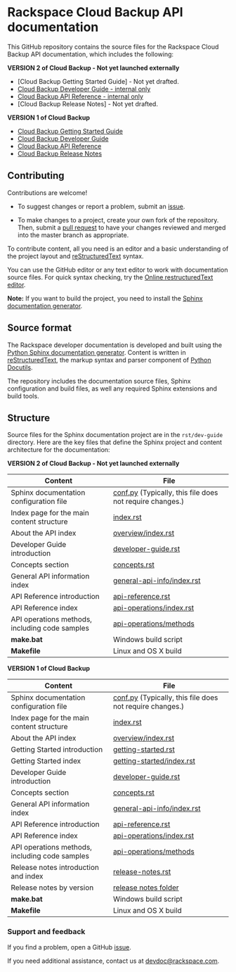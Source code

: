 # Rackspace Cloud Backup API documentation

This GitHub repository contains the source files for the Rackspace Cloud Backup API documentation, which includes the following:

**VERSION 2 of Cloud Backup - Not yet launched externally**

* [Cloud Backup Getting Started Guide] - Not yet drafted.
* [Cloud Backup Developer Guide - internal only](http://docs-internal.rackspace.com/rcbu/api/v1.0/rcbu-devguide-v2/content/overview.html)
* [Cloud Backup API Reference - internal only](http://docs-internal.rackspace.com/rcbu/api/v1.0/rcbu-devguide-v2/content/operations.html)
* [Cloud Backup Release Notes] - Not yet drafted.

**VERSION 1 of Cloud Backup**

* [Cloud Backup Getting Started Guide](https://developer.rackspace.com/docs/cloud-backup/v1/developer-guide/#document-getting-started)
* [Cloud Backup Developer Guide](https://developer.rackspace.com/docs/cloud-backup/v1/developer-guide/#document-developer-guide)
* [Cloud Backup API Reference](https://developer.rackspace.com/docs/cloud-backup/v1/developer-guide/#document-api-reference)
* [Cloud Backup Release Notes](https://developer.rackspace.com/docs/cloud-backup/v1/developer-guide/#document-release-notes)

## Contributing

Contributions are welcome! 

* To suggest changes or report a problem, submit an [issue](https://github.com/rackerlabs/docs-cloud-backup/issues). 

* To make changes to a project, create your own fork of the repository. Then, submit a [pull 
request](https://github.com/rackerlabs/docs-cloud-backup/pulls) to have your changes reviewed 
and merged into the master branch as appropriate.

To contribute content, all you need is an editor and a 
basic understanding of the project layout and [reStructuredText](http://sphinx-doc.org/rest.html) syntax.

You can use the GitHub editor or any text editor to work with documentation source files. For quick syntax checking, try the 
[Online restructuredText editor](http://rst.ninjs.org/). 

**Note:** If you want to build the project, you need to install the [Sphinx documentation generator](http://www.sphinx-doc.org/en/stable/install.html). 

## Source format

The Rackspace developer documentation is developed and built using the [Python Sphinx documentation generator](http://sphinx-doc.org/). Content is 
written in [reStructuredText](http://sphinx-doc.org/rest.html), the markup syntax and parser component of 
[Python Docutils](http://docutils.sourceforge.net/index.html).

The repository includes the documentation source files, 
Sphinx configuration and build files, as well any required Sphinx 
extensions and build tools. 

## Structure

Source files for the Sphinx documentation project are in the ``rst/dev-guide`` directory. Here are the key files that define 
the Sphinx project and content architecture for the documentation: 

**VERSION 2 of Cloud Backup - Not yet launched externally**

Content | File
--- | ---
|Sphinx documentation configuration file| [conf.py](https://github.com/rackerlabs/docs-cloud-backup/blob/master/rst/dev-guide/cloud-backup-v2/conf.py) (Typically, this file does not require changes.)
|Index page for the main content structure| [index.rst](https://github.com/rackerlabs/docs-cloud-backup/blob/master/rst/dev-guide/cloud-backup-v2/index.rst)
|About the API index| [overview/index.rst](https://github.com/rackerlabs/docs-cloud-backup/blob/master/rst/dev-guide/cloud-backup-v2/overview/index.rst)
|Developer Guide introduction|[developer-guide.rst](https://github.com/rackerlabs/docs-cloud-backup/blob/master/rst/dev-guide/cloud-backup-v2/developer-guide.rst)
|Concepts section| [concepts.rst](https://github.com/rackerlabs/docs-cloud-backup/blob/master/rst/dev-guide/cloud-backup-v2/concepts.rst)
|General API information index|[general-api-info/index.rst](https://github.com/rackerlabs/docs-cloud-backup/blob/master/rst/dev-guide/cloud-backup-v2/general-api-info/index.rst)
|API Reference introduction|[api-reference.rst](https://github.com/rackerlabs/docs-cloud-backup/blob/master/rst/dev-guide/cloud-backup-v2/api-reference.rst)
|API Reference index|[api-operations/index.rst](https://github.com/rackerlabs/docs-cloud-backup/blob/master/rst/dev-guide/cloud-backup-v2/api-operations/index.rst)
|API operations methods, including code samples|[api-operations/methods](https://github.com/rackerlabs/docs-cloud-backup/tree/master/rst/dev-guide/cloud-backup-v2/api-operations/methods) 
|**make.bat**|Windows build script
|**Makefile**| Linux and OS X build


**VERSION 1 of Cloud Backup**

Content | File
--- | ---
|Sphinx documentation configuration file| [conf.py](https://github.com/rackerlabs/docs-cloud-backup/blob/master/rst/dev-guide/cloud-backup-v1/conf.py) (Typically, this file does not require changes.)
|Index page for the main content structure| [index.rst](https://github.com/rackerlabs/docs-cloud-backup/blob/master/rst/dev-guide/cloud-backup-v1/index.rst)
|About the API index| [overview/index.rst](https://github.com/rackerlabs/docs-cloud-backup/blob/master/rst/dev-guide/cloud-backup-v1/overview/index.rst)
|Getting Started introduction| [getting-started.rst](https://github.com/rackerlabs/docs-cloud-backup/blob/master/rst/dev-guide/cloud-backup-v1/getting-started.rst)
|Getting Started index|[getting-started/index.rst](https://github.com/rackerlabs/docs-cloud-backup/blob/master/rst/dev-guide/cloud-backup-v1/getting-started/index.rst)
|Developer Guide introduction|[developer-guide.rst](https://github.com/rackerlabs/docs-cloud-backup/blob/master/rst/dev-guide/cloud-backup-v1/developer-guide.rst)
|Concepts section| [concepts.rst](https://github.com/rackerlabs/docs-cloud-backup/blob/master/rst/dev-guide/cloud-backup-v1/concepts.rst)
|General API information index|[general-api-info/index.rst](https://github.com/rackerlabs/docs-cloud-backup/blob/master/rst/dev-guide/cloud-backup-v1/general-api-info/index.rst)
|API Reference introduction|[api-reference.rst](https://github.com/rackerlabs/docs-cloud-backup/blob/master/rst/dev-guide/cloud-backup-v1/api-reference.rst)
|API Reference index|[api-operations/index.rst](https://github.com/rackerlabs/docs-cloud-backup/blob/master/rst/dev-guide/acloud-backup-v1/pi-operations/index.rst)
|API operations methods, including code samples|[api-operations/methods](https://github.com/rackerlabs/docs-cloud-backup/tree/master/rst/dev-guide/cloud-backup-v1/api-operations/methods) 
|Release notes introduction and index|[release-notes.rst](https://github.com/rackerlabs/docs-cloud-backup/tree/master/rst/dev-guide/cloud-backup-v1/release-notes)
|Release notes by version|[release notes folder](https://github.com/rackerlabs/docs-cloud-backup/tree/master/rst/dev-guide/cloud-backup-v1/release-notes)
|**make.bat**|Windows build script
|**Makefile**| Linux and OS X build

### Support and feedback

If you find a problem, open a GitHub [issue](https://github.com/rackerlabs/docs-cloud-backup/issues).

If you need additional assistance, contact us at 
[devdoc@rackspace.com](mailto:devdoc@rackspace.com).



